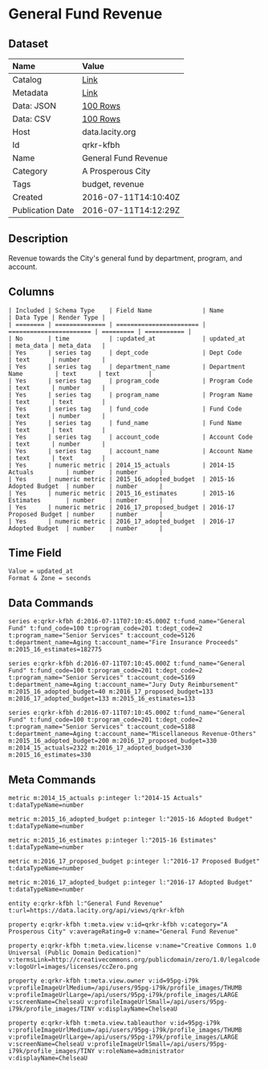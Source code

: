 # General Fund Revenue

## Dataset

| Name | Value |
| :--- | :---- |
| Catalog | [Link](https://catalog.data.gov/dataset/general-fund-revenue) |
| Metadata | [Link](https://data.lacity.org/api/views/qrkr-kfbh) |
| Data: JSON | [100 Rows](https://data.lacity.org/api/views/qrkr-kfbh/rows.json?max_rows=100) |
| Data: CSV | [100 Rows](https://data.lacity.org/api/views/qrkr-kfbh/rows.csv?max_rows=100) |
| Host | data.lacity.org |
| Id | qrkr-kfbh |
| Name | General Fund Revenue |
| Category | A Prosperous City |
| Tags | budget, revenue |
| Created | 2016-07-11T14:10:40Z |
| Publication Date | 2016-07-11T14:12:29Z |

## Description

Revenue towards the City's general fund by department, program, and account.

## Columns

```ls
| Included | Schema Type    | Field Name              | Name                    | Data Type | Render Type |
| ======== | ============== | ======================= | ======================= | ========= | =========== |
| No       | time           | :updated_at             | updated_at              | meta_data | meta_data   |
| Yes      | series tag     | dept_code               | Dept Code               | text      | number      |
| Yes      | series tag     | department_name         | Department Name         | text      | text        |
| Yes      | series tag     | program_code            | Program Code            | text      | number      |
| Yes      | series tag     | program_name            | Program Name            | text      | text        |
| Yes      | series tag     | fund_code               | Fund Code               | text      | number      |
| Yes      | series tag     | fund_name               | Fund Name               | text      | text        |
| Yes      | series tag     | account_code            | Account Code            | text      | number      |
| Yes      | series tag     | account_name            | Account Name            | text      | text        |
| Yes      | numeric metric | 2014_15_actuals         | 2014-15 Actuals         | number    | number      |
| Yes      | numeric metric | 2015_16_adopted_budget  | 2015-16 Adopted Budget  | number    | number      |
| Yes      | numeric metric | 2015_16_estimates       | 2015-16 Estimates       | number    | number      |
| Yes      | numeric metric | 2016_17_proposed_budget | 2016-17 Proposed Budget | number    | number      |
| Yes      | numeric metric | 2016_17_adopted_budget  | 2016-17 Adopted Budget  | number    | number      |
```

## Time Field

```ls
Value = updated_at
Format & Zone = seconds
```

## Data Commands

```ls
series e:qrkr-kfbh d:2016-07-11T07:10:45.000Z t:fund_name="General Fund" t:fund_code=100 t:program_code=201 t:dept_code=2 t:program_name="Senior Services" t:account_code=5126 t:department_name=Aging t:account_name="Fire Insurance Proceeds" m:2015_16_estimates=182775

series e:qrkr-kfbh d:2016-07-11T07:10:45.000Z t:fund_name="General Fund" t:fund_code=100 t:program_code=201 t:dept_code=2 t:program_name="Senior Services" t:account_code=5169 t:department_name=Aging t:account_name="Jury Duty Reimbursement" m:2015_16_adopted_budget=40 m:2016_17_proposed_budget=133 m:2016_17_adopted_budget=133 m:2015_16_estimates=133

series e:qrkr-kfbh d:2016-07-11T07:10:45.000Z t:fund_name="General Fund" t:fund_code=100 t:program_code=201 t:dept_code=2 t:program_name="Senior Services" t:account_code=5188 t:department_name=Aging t:account_name="Miscellaneous Revenue-Others" m:2015_16_adopted_budget=200 m:2016_17_proposed_budget=330 m:2014_15_actuals=2322 m:2016_17_adopted_budget=330 m:2015_16_estimates=330
```

## Meta Commands

```ls
metric m:2014_15_actuals p:integer l:"2014-15 Actuals" t:dataTypeName=number

metric m:2015_16_adopted_budget p:integer l:"2015-16 Adopted Budget" t:dataTypeName=number

metric m:2015_16_estimates p:integer l:"2015-16 Estimates" t:dataTypeName=number

metric m:2016_17_proposed_budget p:integer l:"2016-17 Proposed Budget" t:dataTypeName=number

metric m:2016_17_adopted_budget p:integer l:"2016-17 Adopted Budget" t:dataTypeName=number

entity e:qrkr-kfbh l:"General Fund Revenue" t:url=https://data.lacity.org/api/views/qrkr-kfbh

property e:qrkr-kfbh t:meta.view v:id=qrkr-kfbh v:category="A Prosperous City" v:averageRating=0 v:name="General Fund Revenue"

property e:qrkr-kfbh t:meta.view.license v:name="Creative Commons 1.0 Universal (Public Domain Dedication)" v:termsLink=http://creativecommons.org/publicdomain/zero/1.0/legalcode v:logoUrl=images/licenses/ccZero.png

property e:qrkr-kfbh t:meta.view.owner v:id=95pg-i79k v:profileImageUrlMedium=/api/users/95pg-i79k/profile_images/THUMB v:profileImageUrlLarge=/api/users/95pg-i79k/profile_images/LARGE v:screenName=ChelseaU v:profileImageUrlSmall=/api/users/95pg-i79k/profile_images/TINY v:displayName=ChelseaU

property e:qrkr-kfbh t:meta.view.tableauthor v:id=95pg-i79k v:profileImageUrlMedium=/api/users/95pg-i79k/profile_images/THUMB v:profileImageUrlLarge=/api/users/95pg-i79k/profile_images/LARGE v:screenName=ChelseaU v:profileImageUrlSmall=/api/users/95pg-i79k/profile_images/TINY v:roleName=administrator v:displayName=ChelseaU
```